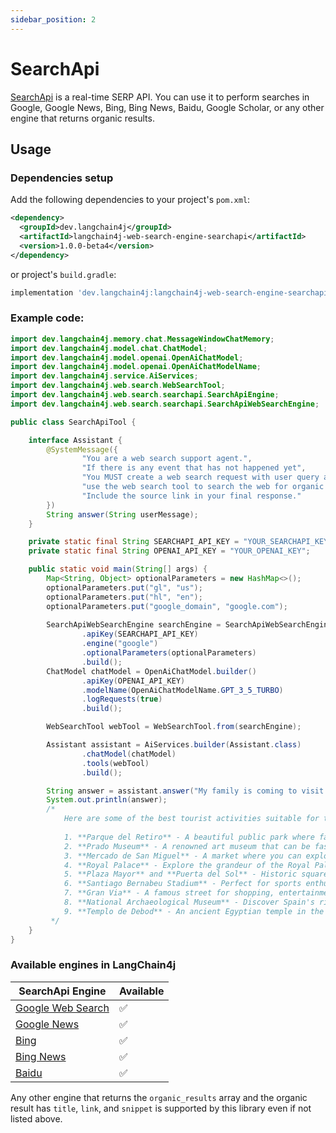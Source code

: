 ```yaml
---
sidebar_position: 2
---
```


# SearchApi

[SearchApi](https://www.searchapi.io/) is a real-time SERP API. You can use it to perform searches in Google, Google News, Bing, Bing News, Baidu, Google Scholar, or any other engine that returns organic results.

## Usage

### Dependencies setup

Add the following dependencies to your project's `pom.xml`:
```xml
<dependency>
  <groupId>dev.langchain4j</groupId>
  <artifactId>langchain4j-web-search-engine-searchapi</artifactId>
  <version>1.0.0-beta4</version>
</dependency>
```

or project's `build.gradle`:

```groovy
implementation 'dev.langchain4j:langchain4j-web-search-engine-searchapi:1.0.0-beta4'
```

### Example code:

```java
import dev.langchain4j.memory.chat.MessageWindowChatMemory;
import dev.langchain4j.model.chat.ChatModel;
import dev.langchain4j.model.openai.OpenAiChatModel;
import dev.langchain4j.model.openai.OpenAiChatModelName;
import dev.langchain4j.service.AiServices;
import dev.langchain4j.web.search.WebSearchTool;
import dev.langchain4j.web.search.searchapi.SearchApiEngine;
import dev.langchain4j.web.search.searchapi.SearchApiWebSearchEngine;

public class SearchApiTool {

    interface Assistant {
        @SystemMessage({
                "You are a web search support agent.",
                "If there is any event that has not happened yet",
                "You MUST create a web search request with user query and",
                "use the web search tool to search the web for organic web results.",
                "Include the source link in your final response."
        })
        String answer(String userMessage);
    }

    private static final String SEARCHAPI_API_KEY = "YOUR_SEARCHAPI_KEY";
    private static final String OPENAI_API_KEY = "YOUR_OPENAI_KEY";

    public static void main(String[] args) {
        Map<String, Object> optionalParameters = new HashMap<>();
        optionalParameters.put("gl", "us");
        optionalParameters.put("hl", "en");
        optionalParameters.put("google_domain", "google.com");
        
        SearchApiWebSearchEngine searchEngine = SearchApiWebSearchEngine.builder()
                .apiKey(SEARCHAPI_API_KEY)
                .engine("google")
                .optionalParameters(optionalParameters)
                .build();
        ChatModel chatModel = OpenAiChatModel.builder()
                .apiKey(OPENAI_API_KEY)
                .modelName(OpenAiChatModelName.GPT_3_5_TURBO)
                .logRequests(true)
                .build();

        WebSearchTool webTool = WebSearchTool.from(searchEngine);

        Assistant assistant = AiServices.builder(Assistant.class)
                .chatModel(chatModel)
                .tools(webTool)
                .build();

        String answer = assistant.answer("My family is coming to visit me in Madrid next week, list the best tourist activities suitable for the whole family");
        System.out.println(answer);
        /*
            Here are some of the best tourist activities suitable for the whole family in Madrid:
            
            1. **Parque del Retiro** - A beautiful public park where families can enjoy nature and various activities.
            2. **Prado Museum** - A renowned art museum that can be fascinating for both adults and children.
            3. **Mercado de San Miguel** - A market where you can explore and taste delicious Spanish food.
            4. **Royal Palace** - Explore the grandeur of the Royal Palace of Madrid.
            5. **Plaza Mayor** and **Puerta del Sol** - Historic squares with a vibrant atmosphere.
            6. **Santiago Bernabeu Stadium** - Perfect for sports enthusiasts and soccer fans.
            7. **Gran Via** - A famous street for shopping, entertainment, and sightseeing.
            8. **National Archaeological Museum** - Discover Spain's rich history through archaeological artifacts.
            9. **Templo de Debod** - An ancient Egyptian temple in the heart of Madrid.
         */
    }
}
```

### Available engines in LangChain4j

| SearchApi Engine                                          | Available |
|-----------------------------------------------------------|-----------|
| [Google Web Search](https://www.searchapi.io/docs/google) | ✅         |
| [Google News](https://www.searchapi.io/docs/google-news)  | ✅         |
| [Bing](https://www.searchapi.io/docs/bing)                | ✅         |
| [Bing News](https://www.searchapi.io/docs/bing-news)      | ✅         |
| [Baidu](https://www.searchapi.io/docs/baidu)              | ✅         |

Any other engine that returns the `organic_results` array and the organic result has `title`, `link`, and `snippet` is supported by this library even if not listed above.
